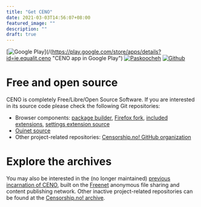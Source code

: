 ```yaml
---
title: "Get CENO"
date: 2021-03-03T14:56:07+08:00
featured_image: ""
description: ""
draft: true
---
```


[![Google Play](/images/playstore_badge.png)](/(https://play.google.com/store/apps/details?id=ie.equalit.ceno "CENO app in Google Play") [![Paskoocheh](/images/paskoocheh_badge.png)](https://paskoocheh.com/tools/124/android.html "CENO app in Paskoocheh")   [![Github](/images/get-it-on-github.svg)](https://github.com/censorship-no/ceno-browser/releases "CENO app in GitHub")

# Free and open source
CENO is completely Free/Libre/Open Source Software.  If you are interested in its source code please check the following Git repositories:

  - Browser components: [package builder](https://github.com/censorship-no/ceno-browser), [Firefox fork](https://github.com/censorship-no/gecko-dev/tree/ceno), [included extensions](https://github.com/censorship-no/ceno-distribution), [settings extension source](https://github.com/censorship-no/ceno-ext-settings)
  - [Ouinet source](https://github.com/equalitie/ouinet)
  - Other project-related repositories: [Censorship.no! GitHub organization](https://github.com/censorship-no)

# Explore the archives
You may also be interested in the (no longer maintained) [previous incarnation of CENO](https://github.com/censorship-no-archive/ceno1), built on the [Freenet][] anonymous file sharing and content publishing network.  Other inactive project-related repositories can be found at the [Censorship.no! archive](https://github.com/censorship-no-archive).

[Freenet]: https://freenetproject.org/
